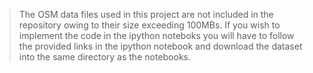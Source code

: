 > The OSM data files used in this project are not included in the repository owing to their size exceeding 100MBs. If you wish to implement the code in the ipython noteboks you will have to follow the provided links in the ipython notebook and download the dataset into the same directory as the notebooks. 
